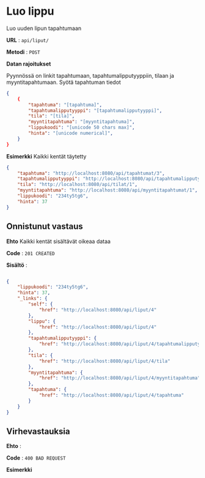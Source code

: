 # Luo lippu

Luo uuden lipun tapahtumaan

**URL** : `api/liput/`

**Metodi** : `POST`

**Datan rajoitukset**

Pyynnössä on linkit tapahtumaan, tapahtumalipputyyppiin, tilaan ja myyntitapahtumaan.
Syötä tapahtuman tiedot

```json
{
    {
        "tapahtuma": "[tapahtuma]",
        "tapahtumalipputyyppi": "[tapahtumalipputyyppi]",
        "tila": "[tila]",
        "myyntitapahtuma": "[myyntitapahtuma]",
        "lippukoodi": "[unicode 50 chars max]",
        "hinta": "[unicode numerical]",
    }
}
```
**Esimerkki** Kaikki kentät täytetty

```json
{
    "tapahtuma": "http://localhost:8080/api/tapahtumat/3",
    "tapahtumalipputyyppi": "http://localhost:8080/api/tapahtumalipputyypit/2",
    "tila": "http://localhost:8080/api/tilat/1",
    "myyntitapahtuma": "http://localhost:8080/api/myyntitapahtumat/1",
    "lippukoodi": "234ty5tg6",
    "hinta": 37
}
```

## Onnistunut vastaus

**Ehto** Kaikki kentät sisältävät oikeaa dataa

**Code** : `201 CREATED`

**Sisältö** :
```json

{
    "lippukoodi": "234ty5tg6",
    "hinta": 37,
    "_links": {
        "self": {
            "href": "http://localhost:8080/api/liput/4"
        },
        "lippu": {
            "href": "http://localhost:8080/api/liput/4"
        },
        "tapahtumalipputyyppi": {
            "href": "http://localhost:8080/api/liput/4/tapahtumalipputyyppi"
        },
        "tila": {
            "href": "http://localhost:8080/api/liput/4/tila"
        },
        "myyntitapahtuma": {
            "href": "http://localhost:8080/api/liput/4/myyntitapahtuma"
        },
        "tapahtuma": {
            "href": "http://localhost:8080/api/liput/4/tapahtuma"
        }
    }
}

```

## Virhevastauksia

**Ehto** : 

**Code** : `400 BAD REQUEST`

**Esimerkki**
 
 ```json
 
```